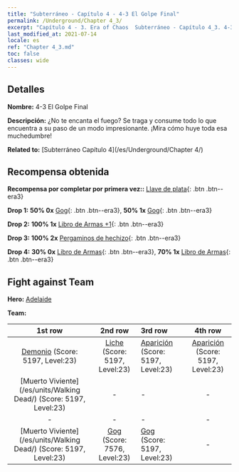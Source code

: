 ```yaml
---
title: "Subterráneo - Capítulo 4 - 4-3 El Golpe Final"
permalink: /Underground/Chapter 4_3/
excerpt: "Capítulo 4 - 3. Era of Chaos  Subterráneo - Capítulo 4_3. 4-3 El Golpe Final"
last_modified_at: 2021-07-14
locale: es
ref: "Chapter 4_3.md"
toc: false
classes: wide
---
```


## Detalles

 **Nombre:** 4-3 El Golpe Final

 **Descripción:** ¿No te encanta el fuego? Se traga y consume todo lo que encuentra a su paso de un modo impresionante. ¡Mira cómo huye toda esa muchedumbre!

 **Related to:** [Subterráneo Capítulo 4](/es/Underground/Chapter 4/)

## Recompensa obtenida

 **Recompensa por completar por primera vez::** [Llave de plata](/ItemsES/con_693/){: .btn .btn--era3}

 **Drop 1:** **50% 0x** [Gog](/ItemsES/unt_227/){: .btn .btn--era3}, **50% 1x** [Gog](/ItemsES/unt_227/){: .btn .btn--era3}

 **Drop 2:** **100% 1x** [Libro de Armas +1](/ItemsES/mat_25/){: .btn .btn--era3}

 **Drop 3:** **100% 2x** [Pergaminos de hechizo](/ItemsES/con_694/){: .btn .btn--era3}

 **Drop 4:** **30% 0x** [Libro de Armas](/ItemsES/mat_18/){: .btn .btn--era3}, **70% 1x** [Libro de Armas](/ItemsES/mat_18/){: .btn .btn--era3}


## Fight against Team
 **Hero:** [Adelaide](/es/heroes/Adelaide/)

 **Team:**


  | 1st row | 2nd row | 3rd row | 4th row |
  |:----:|:----:|:----|:----:|
  | [Demonio](/es/units/Demon/) (Score: 5197, Level:23)  | [Liche](/es/units/Lich/) (Score: 5197, Level:23)  | [Aparición](/es/units/Wight/) (Score: 5197, Level:23)  | [Aparición](/es/units/Wight/) (Score: 5197, Level:23)  |
  | [Muerto Viviente](/es/units/Walking Dead/) (Score: 5197, Level:23)  | - | - | - |
  | - | - | - | - |
  | [Muerto Viviente](/es/units/Walking Dead/) (Score: 5197, Level:23)  | [Gog](/es/units/Gog/) (Score: 7576, Level:23)  | [Gog](/es/units/Gog/) (Score: 5197, Level:23)  | - |


